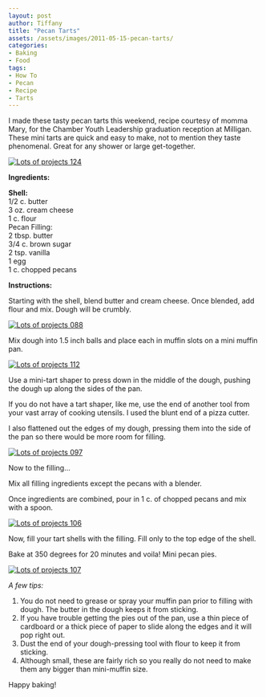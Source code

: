 ```yaml
---
layout: post
author: Tiffany
title: "Pecan Tarts"
assets: /assets/images/2011-05-15-pecan-tarts/
categories: 
- Baking
- Food
tags: 
- How To
- Pecan
- Recipe
- Tarts
---
```


I made these tasty pecan tarts this weekend, recipe courtesy of momma Mary, for the Chamber Youth Leadership graduation reception at Milligan. These mini tarts are quick and easy to make, not to mention they taste phenomenal. Great for any shower or large get-together.

[![](jekyll_uploads/2011/05/Lots-of-projects-124-575x431.jpg "Lots of projects 124")](http://www.sweetpeonies.com/2011/05/pecan-tarts/lots-of-projects-124/)

**Ingredients:**

**Shell:**  
1/2 c. butter  
3 oz. cream cheese  
1 c. flour  
Pecan Filling:  
2 tbsp. butter  
3/4 c. brown sugar  
2 tsp. vanilla  
1 egg  
1 c. chopped pecans

**Instructions:**

Starting with the shell, blend butter and cream cheese. Once blended, add flour and mix. Dough will be crumbly.

[![](jekyll_uploads/2011/05/Lots-of-projects-088-575x431.jpg "Lots of projects 088")](http://www.sweetpeonies.com/2011/05/pecan-tarts/lots-of-projects-088/)

Mix dough into 1.5 inch balls and place each in muffin slots on a mini muffin pan.

[![](jekyll_uploads/2011/05/Lots-of-projects-112-575x431.jpg "Lots of projects 112")](http://www.sweetpeonies.com/2011/05/pecan-tarts/lots-of-projects-112/)

Use a mini-tart shaper to press down in the middle of the dough, pushing the dough up along the sides of the pan.

If you do not have a tart shaper, like me, use the end of another tool from your vast array of cooking utensils. I used the blunt end of a pizza cutter.

I also flattened out the edges of my dough, pressing them into the side of the pan so there would be more room for filling.

[![](jekyll_uploads/2011/05/Lots-of-projects-097-325x433.jpg "Lots of projects 097")](http://www.sweetpeonies.com/2011/05/pecan-tarts/lots-of-projects-097/)

Now to the filling…

Mix all filling ingredients except the pecans with a blender.

Once ingredients are combined, pour in 1 c. of chopped pecans and mix with a spoon.

[![](jekyll_uploads/2011/05/Lots-of-projects-106-575x431.jpg "Lots of projects 106")](http://www.sweetpeonies.com/2011/05/pecan-tarts/lots-of-projects-106/)

Now, fill your tart shells with the filling. Fill only to the top edge of the shell.

Bake at 350 degrees for 20 minutes and voila! Mini pecan pies.

[![](jekyll_uploads/2011/05/Lots-of-projects-107-575x431.jpg "Lots of projects 107")](http://www.sweetpeonies.com/2011/05/pecan-tarts/lots-of-projects-107/)

_A few tips:_

1.  You do not need to grease or spray your muffin pan prior to filling with dough. The butter in the dough keeps it from sticking.
2.  If you have trouble getting the pies out of the pan, use a thin piece of cardboard or a thick piece of paper to slide along the edges and it will pop right out.
3.  Dust the end of your dough-pressing tool with flour to keep it from sticking.
4.  Although small, these are fairly rich so you really do not need to make them any bigger than mini-muffin size.

Happy baking!